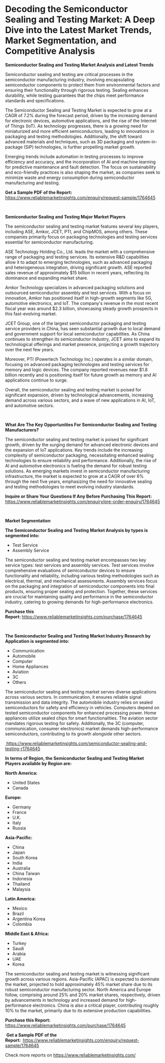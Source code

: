 <p><h1>Decoding the Semiconductor Sealing and Testing Market: A Deep Dive into the Latest Market Trends, Market Segmentation, and Competitive Analysis</h1></p><p><strong>Semiconductor Sealing and Testing Market Analysis and Latest Trends</strong></p>
<p><p>Semiconductor sealing and testing are critical processes in the semiconductor manufacturing industry, involving encapsulating semiconductor components to protect them from environmental factors and ensuring their functionality through rigorous testing. Sealing enhances durability, while testing guarantees that the chips meet performance standards and specifications.</p><p>The Semiconductor Sealing and Testing Market is expected to grow at a CAGR of 7.2% during the forecast period, driven by the increasing demand for electronic devices, automotive applications, and the rise of the Internet of Things (IoT). As technology progresses, there is a growing need for miniaturized and more efficient semiconductors, leading to innovations in packaging and testing methodologies. Additionally, the shift toward advanced materials and techniques, such as 3D packaging and system-in-package (SiP) technologies, is further propelling market growth.</p><p>Emerging trends include automation in testing processes to improve efficiency and accuracy, and the incorporation of AI and machine learning for predictive maintenance and fault detection. The focus on sustainability and eco-friendly practices is also shaping the market, as companies seek to minimize waste and energy consumption during semiconductor manufacturing and testing.</p></p>
<p><strong>Get a Sample PDF of the Report:&nbsp;</strong> <a href="https://www.reliablemarketinsights.com/enquiry/request-sample/1764645?utm_campaign=3531&utm_medium=2&utm_source=Github&utm_content=ia&utm_term=06042025&utm_id=semiconductor-sealing-and-testing">https://www.reliablemarketinsights.com/enquiry/request-sample/1764645</a></p>
<p>&nbsp;</p>
<p><strong>Semiconductor Sealing and Testing Major Market Players</strong></p>
<p><p>The semiconductor sealing and testing market features several key players, including ASE, Amkor, JCET, PTI, and ChipMOS, among others. These companies primarily focus on packaging technologies and testing services essential for semiconductor manufacturing.</p><p>ASE Technology Holding Co., Ltd. leads the market with a comprehensive range of packaging and testing services. Its extensive R&D capabilities allow it to adapt to emerging technologies, such as advanced packaging and heterogeneous integration, driving significant growth. ASE reported sales revenue of approximately $15 billion in recent years, reflecting its dominance and expanding market share.</p><p>Amkor Technology specializes in advanced packaging solutions and outsourced semiconductor assembly and test services. With a focus on innovation, Amkor has positioned itself in high-growth segments like 5G, automotive electronics, and IoT. The company's revenue in the most recent fiscal year was around $2.3 billion, showcasing steady growth prospects in this fast-evolving market.</p><p>JCET Group, one of the largest semiconductor packaging and testing service providers in China, has seen substantial growth due to local demand and government support for local semiconductor capabilities. As China continues to strengthen its semiconductor industry, JCET aims to expand its technological offerings and market presence, projecting a growth trajectory over the next few years.</p><p>Moreover, PTI (Powertech Technology Inc.) operates in a similar domain, focusing on advanced packaging technologies and testing services for memory and logic devices. The company reported revenues near $1.8 billion recently and is positioning itself for future growth as memory and AI applications continue to surge.</p><p>Overall, the semiconductor sealing and testing market is poised for significant expansion, driven by technological advancements, increasing demand across various sectors, and a wave of new applications in AI, IoT, and automotive sectors.</p></p>
<p>&nbsp;</p>
<p><strong>What Are The Key Opportunities For Semiconductor Sealing and Testing Manufacturers?</strong></p>
<p><p>The semiconductor sealing and testing market is poised for significant growth, driven by the surging demand for advanced electronic devices and the expansion of IoT applications. Key trends include the increasing complexity of semiconductor packaging, necessitating enhanced sealing technologies to ensure reliability and performance. Additionally, the rise of AI and automotive electronics is fueling the demand for robust testing solutions. As emerging markets invest in semiconductor manufacturing infrastructure, the market is expected to grow at a CAGR of over 6% through the next five years, emphasizing the need for innovative sealing and testing methodologies to meet evolving industry standards.</p></p>
<p><strong>Inquire or Share Your Questions If Any Before Purchasing This Report:</strong> <a href="https://www.reliablemarketinsights.com/enquiry/pre-order-enquiry/1764645?utm_campaign=3531&utm_medium=2&utm_source=Github&utm_content=ia&utm_term=06042025&utm_id=semiconductor-sealing-and-testing">https://www.reliablemarketinsights.com/enquiry/pre-order-enquiry/1764645</a></p>
<p>&nbsp;</p>
<p><strong>Market Segmentation</strong></p>
<p><strong>The Semiconductor Sealing and Testing Market Analysis by types is segmented into:</strong></p>
<p><ul><li>Test Service</li><li>Assembly Service</li></ul></p>
<p><p>The semiconductor sealing and testing market encompasses two key service types: test services and assembly services. Test services involve comprehensive evaluations of semiconductor devices to ensure functionality and reliability, including various testing methodologies such as electrical, thermal, and mechanical assessments. Assembly services focus on the packaging and integration of semiconductor components into final products, ensuring proper sealing and protection. Together, these services are crucial for maintaining quality and performance in the semiconductor industry, catering to growing demands for high-performance electronics.</p></p>
<p><strong>Purchase this Report:&nbsp;</strong><a href="https://www.reliablemarketinsights.com/purchase/1764645?utm_campaign=3531&utm_medium=2&utm_source=Github&utm_content=ia&utm_term=06042025&utm_id=semiconductor-sealing-and-testing">https://www.reliablemarketinsights.com/purchase/1764645</a></p>
<p>&nbsp;</p>
<p><strong>The Semiconductor Sealing and Testing Market Industry Research by Application is segmented into:</strong></p>
<p><ul><li>Communication</li><li>Automobile</li><li>Computer</li><li>Home Appliances</li><li>Aviation</li><li>3C</li><li>Others</li></ul></p>
<p><p>The semiconductor sealing and testing market serves diverse applications across various sectors. In communication, it ensures reliable signal transmission and data integrity. The automobile industry relies on sealed semiconductors for safety and efficiency in vehicles. Computers depend on tested semiconductor components for enhanced processing power. Home appliances utilize sealed chips for smart functionalities. The aviation sector mandates rigorous testing for safety. Additionally, the 3C (computer, communication, consumer electronics) market demands high-performance semiconductors, contributing to its growth alongside other sectors.</p></p>
<p><a href="https://www.reliablemarketinsights.com/semiconductor-sealing-and-testing-r1764645?utm_campaign=3531&utm_medium=2&utm_source=Github&utm_content=ia&utm_term=06042025&utm_id=semiconductor-sealing-and-testing">&nbsp;https://www.reliablemarketinsights.com/semiconductor-sealing-and-testing-r1764645</a></p>
<p><strong>In terms of Region, the Semiconductor Sealing and Testing Market Players available by Region are:</strong></p>
<p>
    <p> <strong> North America: </strong>
        <ul>
            <li>United States</li>
            <li>Canada</li>
        </ul>
        </p> 
    <p> <strong> Europe: </strong>
        <ul>
            <li>Germany</li>
            <li>France</li>
            <li>U.K.</li>
            <li>Italy</li>
            <li>Russia</li>
        </ul>
        </p> 
    <p> <strong> Asia-Pacific: </strong>
        <ul>
            <li>China</li>
            <li>Japan</li>
            <li>South Korea</li>
            <li>India</li>
            <li>Australia</li>
            <li>China Taiwan</li>
            <li>Indonesia</li>
            <li>Thailand</li>
            <li>Malaysia</li>
        </ul>
        </p> 
    <p> <strong> Latin America: </strong>
        <ul>
            <li>Mexico</li>
            <li>Brazil</li>
            <li>Argentina Korea</li>
            <li>Colombia</li>
        </ul>
        </p> 
    <p> <strong> Middle East & Africa: </strong>
        <ul>
            <li>Turkey</li>
            <li>Saudi</li>
            <li>Arabia</li>
            <li>UAE</li>
            <li>Korea</li>
        </ul>
    </p>
    </p>
<p><p>The semiconductor sealing and testing market is witnessing significant growth across various regions. Asia-Pacific (APAC) is expected to dominate the market, projected to hold approximately 45% market share due to its robust semiconductor manufacturing sector. North America and Europe follow, comprising around 25% and 20% market shares, respectively, driven by advancements in technology and increased demand for high-performance electronics. China is also a critical player, contributing roughly 10% to the market, primarily due to its extensive production capabilities.</p></p>
<p><strong>Purchase this Report: </strong><a href="https://www.reliablemarketinsights.com/purchase/1764645?utm_campaign=3531&utm_medium=2&utm_source=Github&utm_content=ia&utm_term=06042025&utm_id=semiconductor-sealing-and-testing">https://www.reliablemarketinsights.com/purchase/1764645</a></p>
<p>&nbsp;<strong>Get a Sample PDF of the Report:&nbsp;&nbsp;</strong><a href="https://www.reliablemarketinsights.com/enquiry/request-sample/1764645?utm_campaign=3531&utm_medium=2&utm_source=Github&utm_content=ia&utm_term=06042025&utm_id=semiconductor-sealing-and-testing">https://www.reliablemarketinsights.com/enquiry/request-sample/1764645</a></p>
<p><strong></strong></p>
<p>Check more reports on <a href="https://www.reliablemarketinsights.com/?utm_campaign=3531&utm_medium=2&utm_source=Github&utm_content=ia&utm_term=06042025&utm_id=semiconductor-sealing-and-testing">https://www.reliablemarketinsights.com/</a></p>